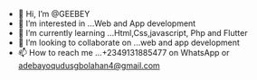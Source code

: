 - 👋 Hi, I’m @GEEBEY
- 👀 I’m interested in ...Web and App development
- 🌱 I’m currently learning ...Html,Css,javascript, Php and Flutter
- 💞️ I’m looking to collaborate on ...web and app development 
- 📫 How to reach me ...+2349131885477 on WhatsApp or adebayoqudusgbolahan4@gmail.com 

<!---
GEEBEY/GEEBEY is a ✨ special ✨ repository because its `README.md` (this file) appears on your GitHub profile.
You can click the Preview link to take a look at your changes.
--->
